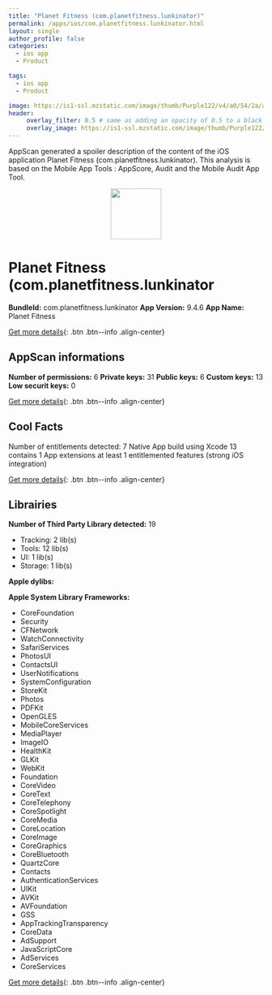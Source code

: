 ```yaml
---
title: "Planet Fitness (com.planetfitness.lunkinator)"
permalink: /apps/ios/com.planetfitness.lunkinator.html
layout: single
author_profile: false
categories: 
  - ios app 
  - Product 

tags: 
  - ios app 
  - Product 

image: https://is1-ssl.mzstatic.com/image/thumb/Purple122/v4/a0/54/2a/a0542a21-54b4-996b-4ef3-a228b1279983/AppIcon-1x_U007emarketing-0-2-0-85-220.png/512x512bb.jpg
header: 
     overlay_filter: 0.5 # same as adding an opacity of 0.5 to a black background
     overlay_image: https://is1-ssl.mzstatic.com/image/thumb/Purple122/v4/a0/54/2a/a0542a21-54b4-996b-4ef3-a228b1279983/AppIcon-1x_U007emarketing-0-2-0-85-220.png/512x512bb.jpg
---
```

AppScan generated a spoiler description of the content of the iOS application Planet Fitness (com.planetfitness.lunkinator). This analysis is based on the Mobile App Tools : AppScore, Audit and the Mobile Audit App Tool.

  
  
<div style="text-align: center;"><img src="https://is1-ssl.mzstatic.com/image/thumb/Purple122/v4/a0/54/2a/a0542a21-54b4-996b-4ef3-a228b1279983/AppIcon-1x_U007emarketing-0-2-0-85-220.png/512x512bb.jpg" width="100" height="100"></div>  
  
# Planet Fitness (com.planetfitness.lunkinator

**BundleId:** com.planetfitness.lunkinator
**App Version:** 9.4.6
**App Name:** Planet Fitness


[Get more details](/pricing.html){: .btn .btn--info .align-center}  
  
## AppScan informations 

**Number of permissions:** 6
**Private keys:** 31
**Public keys:** 6
**Custom keys:** 13
**Low securit keys:** 0
  
[Get more details](/pricing.html){: .btn .btn--info .align-center}

## Cool Facts

Number of entitlements detected: 7
Native App
build using Xcode 13
contains 1 App extensions
at least 1 entitlemented features (strong iOS integration)
  
[Get more details](/pricing.html){: .btn .btn--info .align-center}

## Librairies 
**Number of Third Party Library detected:** 19
- Tracking: 2 lib(s)
- Tools: 12 lib(s)
- UI: 1 lib(s)
- Storage: 1 lib(s)

**Apple dylibs:**


**Apple System Library Frameworks:**
- CoreFoundation
- Security
- CFNetwork
- WatchConnectivity
- SafariServices
- PhotosUI
- ContactsUI
- UserNotifications
- SystemConfiguration
- StoreKit
- Photos
- PDFKit
- OpenGLES
- MobileCoreServices
- MediaPlayer
- ImageIO
- HealthKit
- GLKit
- WebKit
- Foundation
- CoreVideo
- CoreText
- CoreTelephony
- CoreSpotlight
- CoreMedia
- CoreLocation
- CoreImage
- CoreGraphics
- CoreBluetooth
- QuartzCore
- Contacts
- AuthenticationServices
- UIKit
- AVKit
- AVFoundation
- GSS
- AppTrackingTransparency
- CoreData
- AdSupport
- JavaScriptCore
- AdServices
- CoreServices


  
[Get more details](/pricing.html){: .btn .btn--info .align-center}

